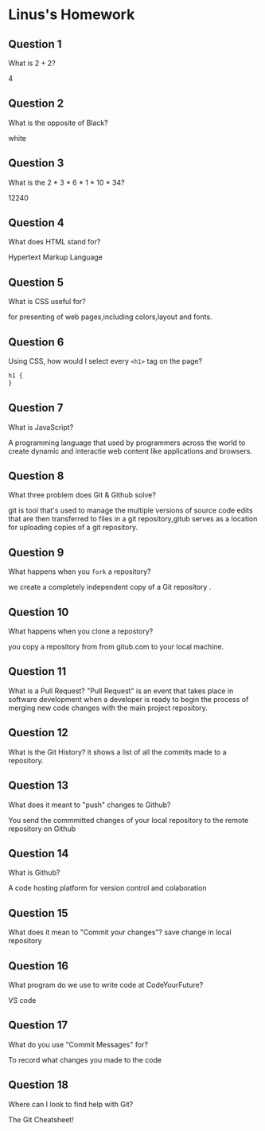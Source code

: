 # Linus's Homework

## Question 1

What is 2 + 2?

4

## Question 2

What is the opposite of Black?

white

## Question 3

What is the  2 * 3 * 6 * 1 * 10 * 34?

12240

## Question 4 

What does HTML stand for?

Hypertext Markup Language

## Question 5

What is CSS useful for?

for presenting of web pages,including colors,layout and fonts.

## Question 6

Using CSS, how would I select every `<h1>` tag on the page?

```css
h1 {
}

```

## Question 7

What is JavaScript?

A programming language that used by programmers across the world to create dynamic and interactie web content like applications and browsers.

## Question 8

What three problem does Git & Github solve?

git is tool that's used to manage the multiple versions of source code edits that are then transferred to files in a git repository,gitub serves as a location for uploading copies of a git repository.

## Question 9

What happens when you `fork` a repository?

we create a completely independent copy of a Git repository .

## Question 10 

What happens when you clone a repostory?

you copy a repository from from gitub.com to your local machine.

## Question 11

What is a Pull Request?
"Pull Request" is an event that takes place in software development when a developer is ready to begin the process of merging new code changes with the main project repository.

## Question 12

 What is the Git History?
it shows a list of all the commits made to a repository.

## Question 13

What does it meant to "push" changes to Github?

You send the  commmitted changes of your local repository to the remote repository on Github

## Question 14

What is Github?

A code hosting platform for version control and colaboration

## Question 15

What does it mean to "Commit your changes"?
save change in local repository

## Question 16

What program do we use to write code at CodeYourFuture?

VS code

## Question 17

What do you use "Commit Messages" for?

To record what changes you made to the code

## Question 18

Where can I look to find help with Git?

The Git Cheatsheet!
